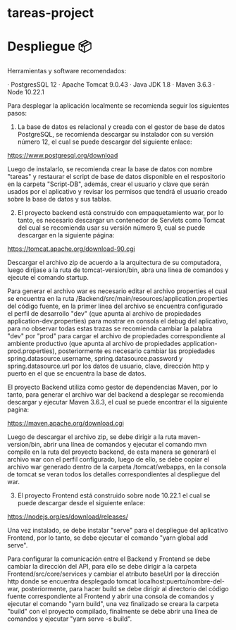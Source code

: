 # tareas-project

# Despliegue 📦

Herramientas y software recomendados:

· PostgresSQL 12
· Apache Tomcat 9.0.43
· Java JDK 1.8
· Maven 3.6.3
· Node 10.22.1

Para desplegar la aplicación localmente se recomienda seguir los siguientes pasos:

1. La base de datos es relacional y creada con el gestor de base de datos PostgreSQL, se recomienda descargar su instalador con su versión número 12, el cual se puede descargar del siguiente enlace:

https://www.postgresql.org/download

Luego de instalarlo, se recomienda crear la base de datos con nombre "tareas" y restaurar el script de base de datos disponible en el respositorio en la carpeta "Script-DB", además, crear el usuario y clave que serán usados por el aplicativo y revisar los permisos que tendrá el usuario creado sobre la base de datos y sus tablas.

2. El proyecto backend está construido con empaquetamiento war, por lo tanto, es necesario descargar un contenedor de Servlets como Tomcat del cual se recomienda usar su versión número 9, cual se puede descargar en la siguiente página:

https://tomcat.apache.org/download-90.cgi

Descargar el archivo zip de acuerdo a la arquitectura de su computadora, luego diríjase a la ruta de tomcat-version/bin, abra una linea de comandos y ejecute el comando startup.

Para generar el archivo war es necesario editar el archivo properties el cual se encuentra en la ruta /Backend/src/main/resources/application.properties del código fuente, en la primer línea del archivo se encuentra configurado el perfil de desarrollo "dev" (que apunta al archivo de propiedades application-dev.properties) para mostrar en consola el debug del aplicativo, para no observar todas estas trazas se recomienda cambiar la palabra "dev" por "prod" para cargar el archivo de propiedades correspondiente al ambiente productivo (que apunta al archivo de propiedades application-prod.properties), posteriormente es necesario cambiar las propiedades spring.datasource.username, spring.datasource.password y spring.datasource.url por los datos de usuario, clave, dirección http y puerto en el que se encuentra la base de datos.

El proyecto Backend utiliza como gestor de dependencias Maven, por lo tanto, para generar el archivo war del backend a desplegar se recomienda descargar y ejecutar Maven 3.6.3, el cual se puede encontrar el la siguiente pagina: 

https://maven.apache.org/download.cgi

Luego de descargar el archivo zip, se debe dirigir a la ruta maven-version/bin, abrir una línea de comandos y ejecutar el comando mvn compile en la ruta del proyecto backend, de esta manera se generará el archivo war con el perfil configurado, luego de ello, se debe copiar el archivo war generado dentro de la carpeta /tomcat/webapps, en la consola de tomcat se veran todos los detalles correspondientes al despliegue del war.

3. El proyecto Frontend está construido sobre node 10.22.1 el cual se puede descargar desde el siguiente enlace:

https://nodejs.org/es/download/releases/	

Una vez instalado, se debe instalar "serve" para el despliegue del aplicativo Frontend, por lo tanto, se debe ejecutar el comando "yarn global add serve". 

Para configurar la comunicación entre el Backend y Frontend se debe cambiar la dirección del API, para ello se debe dirigir a la carpeta Frontend/src/core/services y cambiar el atributo baseUrl por la dirección http donde se encuentra desplegado tomcat localhost:puerto/nombre-del-war, posteriormente, para hacer build se debe dirigir al directorio del código fuente correspondiente al Frontend y abrir una consola de comandos y ejecutar el comando "yarn build", una vez finalizado se creara la carpeta "build" con el proyecto compilado, finalmente se debe abrir una línea de comandos y ejecutar "yarn serve -s build".

